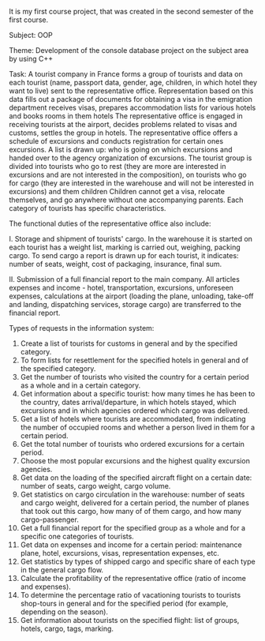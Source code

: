 It is my first course project, that was created in the second semester of the first course.

Subject: OOP

Theme:   Development of the console database project on the subject area by using C++

Task:    A tourist company in France forms a group of tourists and data on each
tourist (name, passport data, gender, age, children, in which hotel they want to live)
sent to the representative office. Representation based on this data
fills out a package of documents for obtaining a visa in the emigration department
receives visas, prepares accommodation lists for various hotels and books rooms in them
hotels
 The representative office is engaged in receiving tourists at the airport, decides
problems related to visas and customs, settles the group in hotels.
 The representative office offers a schedule of excursions and conducts registration for certain ones
excursions.
 A list is drawn up: who is going on which excursions and handed over to the agency
organization of excursions.
The tourist group is divided into tourists who go to rest (they are more
are interested in excursions and are not interested in the composition), on tourists who go for
cargo (they are interested in the warehouse and will not be interested in excursions) and them
children Children cannot get a visa, relocate themselves, and go anywhere without one
accompanying parents. Each category of tourists has specific characteristics.
 
 The functional duties of the representative office also include:

 I. Storage and shipment of tourists' cargo. In the warehouse it is started on
each tourist has a weight list, marking is carried out,
weighing, packing cargo. To send cargo
a report is drawn up for each tourist, it indicates:
number of seats, weight, cost of packaging, insurance, final sum.

 II. Submission of a full financial report to the main company. All articles
expenses and income - hotel, transportation, excursions, unforeseen
expenses, calculations at the airport (loading the plane,
unloading, take-off and landing, dispatching services, storage
cargo) are transferred to the financial report.

Types of requests in the information system:
1. Create a list of tourists for customs in general and by the specified category.
2. To form lists for resettlement for the specified hotels in general and
of the specified category.
3. Get the number of tourists who visited the country for a certain period as a whole
and in a certain category.
4. Get information about a specific tourist: how many times he has been to the country, dates
arrival/departure, in which hotels stayed, which excursions and in which agencies
ordered which cargo was delivered.
5. Get a list of hotels where tourists are accommodated, from
indicating the number of occupied rooms and whether a person lived in them for
a certain period.
6. Get the total number of tourists who ordered excursions for a certain
period.
7. Choose the most popular excursions and the highest quality excursion agencies.
8. Get data on the loading of the specified aircraft flight on a certain date:
number of seats, cargo weight, cargo volume.
9. Get statistics on cargo circulation in the warehouse: number of seats and cargo weight,
delivered for a certain period, the number of planes that took out this cargo, how many of
of them cargo, and how many cargo-passenger.
10. Get a full financial report for the specified group as a whole and for a specific one
categories of tourists.
11. Get data on expenses and income for a certain period: maintenance
plane, hotel, excursions, visas, representation expenses, etc.
12. Get statistics by types of shipped cargo and specific share
of each type in the general cargo flow.
13. Calculate the profitability of the representative office (ratio of income and
expenses).
14. To determine the percentage ratio of vacationing tourists to tourists
shop-tours in general and for the specified period (for example, depending on the season).
15. Get information about tourists on the specified flight: list of groups, hotels,
cargo, tags, marking.
